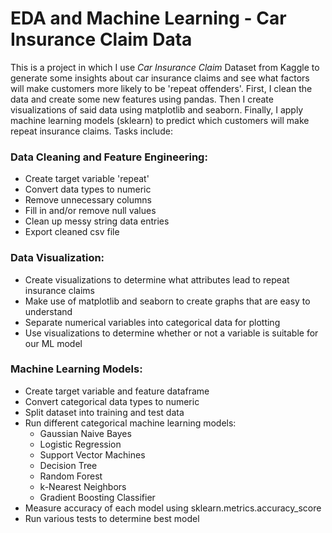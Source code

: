 # EDA and Machine Learning - Car Insurance Claim Data

This is a project in which I use _Car Insurance Claim_ Dataset from Kaggle to generate some insights about car insurance claims and see what factors will make customers more likely to be 'repeat offenders'. First, I clean the data and create some new features using pandas. Then I create visualizations of said data using matplotlib and seaborn. Finally, I apply machine learning models (sklearn) to predict which customers will make repeat insurance claims. Tasks include:

### Data Cleaning and Feature Engineering:
- Create target variable 'repeat'
- Convert data types to numeric 
- Remove unnecessary columns
- Fill in and/or remove null values
- Clean up messy string data entries
- Export cleaned csv file

### Data Visualization:
- Create visualizations to determine what attributes lead to repeat insurance claims
- Make use of matplotlib and seaborn to create graphs that are easy to understand
- Separate numerical variables into categorical data for plotting
- Use visualizations to determine whether or not a variable is suitable for our ML model

### Machine Learning Models:
- Create target variable and feature dataframe
- Convert categorical data types to numeric
- Split dataset into training and test data
- Run different categorical machine learning models: 
    - Gaussian Naive Bayes
    - Logistic Regression
    - Support Vector Machines
    - Decision Tree
    - Random Forest
    - k-Nearest Neighbors
    - Gradient Boosting Classifier
- Measure accuracy of each model using sklearn.metrics.accuracy_score
- Run various tests to determine best model
